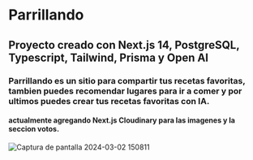 # Parrillando

## Proyecto creado con Next.js 14, PostgreSQL, Typescript, Tailwind, Prisma y Open AI

### Parrillando es un sitio para compartir tus recetas favoritas, tambien puedes recomendar lugares para ir a comer y por ultimos puedes crear tus recetas favoritas con IA.

#### actualmente agregando Next.js Cloudinary para las imagenes y la seccion votos.



![Captura de pantalla 2024-03-02 150811](https://github.com/AgusMolinaCode/Parrillando-AI/assets/105619330/701f9d96-f1a7-400c-8dd0-fddb27394516)
